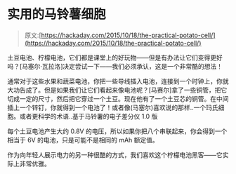 # 实用的马铃薯细胞

> 原文:[https://hackaday.com/2015/10/18/the-practical-potato-cell/](https://hackaday.com/2015/10/18/the-practical-potato-cell/)

土豆电池、柠檬电池，它们都是课堂上的好玩物——但是有办法让它们变得更好吗？[马塞尔·瓦拉洛]决定尝试一下——我们必须承认，这是一个非常酷的想法！

通常对于这些水果和蔬菜电池，你把一些导线插入电池，连接到一个时钟上，你就大功告成了。但是如果我们让它们看起来像电池呢？[马赛尔]拿了一些铜管，把它切成一定的尺寸，然后把它穿过一个土豆。现在他有了一个土豆芯的铜管。在中间插上一个锌钉，你就得到一个电池了！或者像(马塞尔)喜欢说的那样..一个玛氏细胞。或者更科学的术语..基于马铃薯的电子差分仪 1.0 版

每个土豆电池产生大约 0.8V 的电压，所以如果你把八个串联起来，你会得到一个相当于 6V 的电池，只是可能不是相同的 mAh 额定值。

作为向年轻人展示电力的另一种很酷的方式，我们喜欢这个柠檬电池黑客——它实际上非常优雅。
